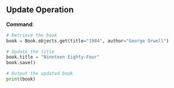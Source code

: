## Update Operation

**Command**:
```python
# Retrieve the book
book = Book.objects.get(title="1984", author="George Orwell")

# Update the title
book.title = "Nineteen Eighty-Four"
book.save()

# Output the updated book
print(book)
